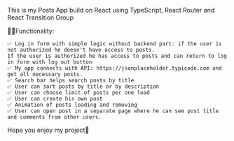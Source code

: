 This is my Posts App build on React using TypeScript, React Router and React Transition Group

🧑‍💻Functionality:


    ✅ Log in form with simple logic without backend part: if the user is not authorized he doesn't have access to posts. 
    If the user is authorized he has access to posts and can return to log in form with log out button
    ✅ My app connects with API: https://jsonplaceholder.typicode.com and get all necessary posts.
    ✅ Search bar helps search posts by title
    ✅ User can sort posts by title or by description
    ✅ User can choose limit of posts per one load
    ✅ User can create his own post
    ✅ Animation of posts loading and removing
    ✅ User can open post in a separate page where he can see post title and comments from other users.

Hope you enjoy my project🙌
